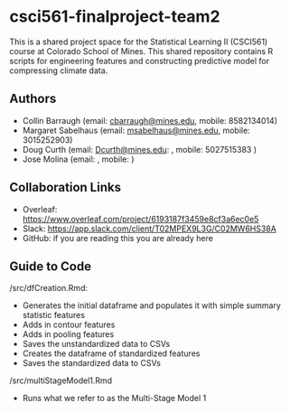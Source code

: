 # csci561-finalproject-team2

This is a shared project space for the Statistical Learning II (CSCI561) course at Colorado School of Mines. This shared repository contains R scripts for engineering features and constructing predictive model for compressing climate data.

## Authors

- Collin Barraugh (email: cbarraugh@mines.edu, mobile: 8582134014)
- Margaret Sabelhaus (email: msabelhaus@mines.edu, mobile: 3015252903)
- Doug Curth (email: Dcurth@mines.edu: , mobile: 5027515383 )
- Jose Molina (email: , mobile: )

## Collaboration Links

- Overleaf: <https://www.overleaf.com/project/6193187f3459e8cf3a6ec0e5>
- Slack: <https://app.slack.com/client/T02MPEX9L3G/C02MW6HS38A>
- GitHub: if you are reading this you are already here

## Guide to Code

/src/dfCreation.Rmd: 
- Generates the initial dataframe and populates it with simple summary statistic features
- Adds in contour features
- Adds in pooling features
- Saves the unstandardized data to CSVs
- Creates the dataframe of standardized features
- Saves the standardized data to CSVs

/src/multiStageModel1.Rmd
- Runs what we refer to as the Multi-Stage Model 1






